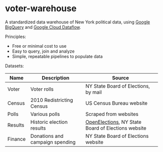 # voter-warehouse

A standardized data warehouse of New York political data, using [Google BigQuery](https://cloud.google.com/bigquery) and [Google Cloud Dataflow](https://cloud.google.com/dataflow).

Principles:
* Free or minimal cost to use
* Easy to query, join and analyze
* Simple, repeatable pipelines to populate data

Datasets:

| Name     | Description               | Source                               |
|----------|---------------------------|--------------------------------------|
| Voter    | Voter rolls               | NY State Board of Elections, by mail |
| Census   | 2010 Redistricting Census | US Census Bureau website             |
| Polls    | Various polls             | Scraped from websites                |
| Results  | Historic election results | [OpenElections](http://github.com/openelections), NY State Board of Elections website |
| Finance  | Donations and campaign spending | NY State Board of Elections website |
